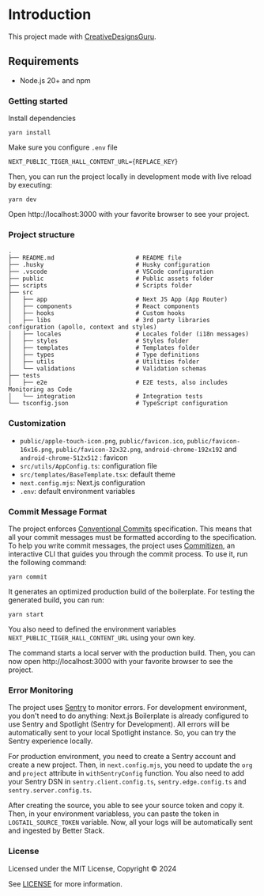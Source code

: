 # Introduction

This project made with [CreativeDesignsGuru](https://creativedesignsguru.com/demo/Nextjs-Boilerplate/).

## Requirements

- Node.js 20+ and npm

### Getting started

Install dependencies

```shell
yarn install
```

Make sure you configure `.env` file

```shell
NEXT_PUBLIC_TIGER_HALL_CONTENT_URL={REPLACE_KEY}
```

Then, you can run the project locally in development mode with live reload by executing:

```shell
yarn dev
```

Open http://localhost:3000 with your favorite browser to see your project.


### Project structure

```shell
.
├── README.md                       # README file
├── .husky                          # Husky configuration
├── .vscode                         # VSCode configuration
├── public                          # Public assets folder
├── scripts                         # Scripts folder
├── src
│   ├── app                         # Next JS App (App Router)
│   ├── components                  # React components
│   ├── hooks                       # Custom hooks
│   ├── libs                        # 3rd party libraries configuration (apollo, context and styles)
│   ├── locales                     # Locales folder (i18n messages)
│   ├── styles                      # Styles folder
│   ├── templates                   # Templates folder
│   ├── types                       # Type definitions
│   ├── utils                       # Utilities folder
│   └── validations                 # Validation schemas
├── tests
│   ├── e2e                         # E2E tests, also includes Monitoring as Code
│   └── integration                 # Integration tests
└── tsconfig.json                   # TypeScript configuration
```

### Customization


- `public/apple-touch-icon.png`, `public/favicon.ico`, `public/favicon-16x16.png`, `public/favicon-32x32.png`, `android-chrome-192x192` and `android-chrome-512x512` : favicon
- `src/utils/AppConfig.ts`: configuration file
- `src/templates/BaseTemplate.tsx`: default theme
- `next.config.mjs`: Next.js configuration
- `.env`: default environment variables

### Commit Message Format

The project enforces [Conventional Commits](https://www.conventionalcommits.org/) specification. This means that all your commit messages must be formatted according to the specification. To help you write commit messages, the project uses [Commitizen](https://github.com/commitizen/cz-cli), an interactive CLI that guides you through the commit process. To use it, run the following command:

```shell
yarn commit
```

It generates an optimized production build of the boilerplate. For testing the generated build, you can run:

```shell
yarn start
```

You also need to defined the environment variables `NEXT_PUBLIC_TIGER_HALL_CONTENT_URL` using your own key.

The command starts a local server with the production build. Then, you can now open http://localhost:3000 with your favorite browser to see the project.

### Error Monitoring

The project uses [Sentry](https://sentry.io/for/nextjs/?utm_source=github&utm_medium=paid-community&utm_campaign=general-fy25q1-nextjs&utm_content=github-banner-nextjsboilerplate-logo) to monitor errors. For development environment, you don't need to do anything: Next.js Boilerplate is already configured to use Sentry and Spotlight (Sentry for Development). All errors will be automatically sent to your local Spotlight instance. So, you can try the Sentry experience locally.

For production environment, you need to create a Sentry account and create a new project. Then, in `next.config.mjs`, you need to update the `org` and `project` attribute in `withSentryConfig` function. You also need to add your Sentry DSN in `sentry.client.config.ts`, `sentry.edge.config.ts` and `sentry.server.config.ts`.


After creating the source, you able to see your source token and copy it. Then, in your environment variabless, you can paste the token in `LOGTAIL_SOURCE_TOKEN` variable. Now, all your logs will be automatically sent and ingested by Better Stack.

### License

Licensed under the MIT License, Copyright © 2024

See [LICENSE](LICENSE) for more information.